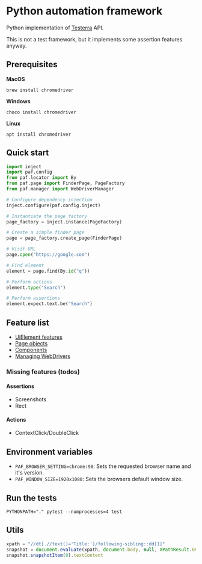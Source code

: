 # Python automation framework

Python implementation of [Testerra](https://github.com/telekom/testerra) API.

This is not a test framework, but it implements some assertion features anyway.

## Prerequisites

**MacOS**
```shell
brew install chromedriver
```

**Windows**
```shell
choco install chromedriver
```
**Linux**
```shell
apt install chromedriver
```

## Quick start

```python
import inject
import paf.config
from paf.locator import By
from paf.page import FinderPage, PageFactory
from paf.manager import WebDriverManager

# Configure dependency injection
inject.configure(paf.config.inject)

# Instantiate the page factory
page_factory = inject.instance(PageFactory)

# Create a simple finder page
page = page_factory.create_page(FinderPage)

# Visit URL
page.open("https://google.com")

# Find element
element = page.find(By.id("q"))

# Perform actions
element.type("Search")

# Perform assertions
element.expect.text.be("Search")
```





## Feature list

- [UiElement features](doc/uielement.md)
- [Page objects](doc/page_objects.md)
- [Components](doc/components.md)
- [Managing WebDrivers](doc/webdriver.md)

### Missing features (todos)

#### Assertions
- Screenshots
- Rect

#### Actions
- ContextClick/DoubleClick

## Environment variables

* `PAF_BROWSER_SETTING=chrome:90`: Sets the requested browser name and it's version.
* `PAF_WINDOW_SIZE=1920x1080`: Sets the browsers default window size.


## Run the tests
```shell
PYTHONPATH="." pytest --numprocesses=4 test
```

## Utils

```javascript
xpath = "//dt[.//text()='Title:']/following-sibling::dd[1]"
snapshot = document.evaluate(xpath, document.body, null, XPathResult.ORDERED_NODE_SNAPSHOT_TYPE)
snapshot.snapshotItem(0).textContent
```
